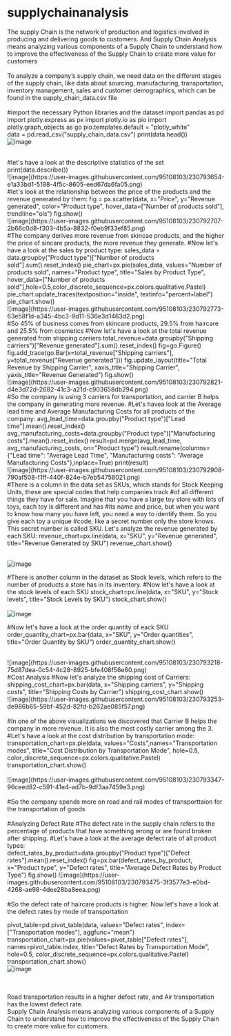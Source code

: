 # supplychainanalysis
The supply Chain is the network of production and logistics involved in producing and delivering goods to customers. And Supply Chain Analysis means analyzing various components of a Supply Chain to understand how to improve the effectiveness of the Supply Chain to create more value for customers
<br>
<br>
To analyze a company’s supply chain, we need data on the different stages of the supply chain, like data about sourcing, manufacturing, transportation, inventory management, sales and customer demographics, which can be found in the supply_chain_data.csv file
<br>
<br>
#import the necessary Python libraries and the dataset
import pandas as pd
import plotly.express as px
import plotly.io as pio
import plotly.graph_objects as go
pio.templates.default = "plotly_white"
<br>
data = pd.read_csv("supply_chain_data.csv")
print(data.head())
<br>
![image](https://user-images.githubusercontent.com/95108103/230792600-895bc7fb-983a-430f-8fac-709b5d59d179.png)

<br>
#let's have a look at the descriptive statistics of the set
print(data.describe())
<br>
![image](https://user-images.githubusercontent.com/95108103/230793654-e1a33bd1-5198-4f5c-8605-eed67da6fa05.png)


<br>
#let's look at the relationship between the price of the products and the revenue generated by them:
fig = px.scatter(data, x="Price", y="Revenue generated", color="Product type", hover_data=["Number of products sold"], trendline="ols")
fig.show()
<br>
![image](https://user-images.githubusercontent.com/95108103/230792707-2b66c0d8-f303-4b5a-8832-f0eb9f33ef85.png)

<br>
#The company derives more revenue from skincae products, and the higher the price of sincare products, the more revenue they generate.
#Now let's have a look at the sales by product type:
sales_data = data.groupby("Product type")["Number of products sold"].sum().reset_index()
pie_chart=px.pie(sales_data, values="Number of products sold", names="Product type", title="Sales by Product Type", hover_data=["Number of products sold"],hole=0.5,color_discrete_sequence=px.colors.qualitative.Pastel)
pie_chart.update_traces(textposition="inside", textinfo="percent+label")
pie_chart.show()
<br>
![image](https://user-images.githubusercontent.com/95108103/230792773-63e58f1d-a345-4bc3-9d11-536e3d1463d2.png)

<br>
#So 45% of business comes from skincare products, 29.5% from haircare and 25.5% from cosmetics
#Now let's have a look at the total revenue generated from shipping carriers
total_revenue=data.groupby("Shipping carriers")["Revenue generated"].sum().reset_index()
fig=go.Figure()
fig.add_trace(go.Bar(x=total_revenue["Shipping carriers"], y=total_revenue["Revenue generated"]))
fig.update_layout(title="Total Revenue by Shipping Carrier",
                 xaxis_title="Shipping Carrier",
                 yaxis_title="Revenue Generated")
fig.show()

<br>
![image](https://user-images.githubusercontent.com/95108103/230792821-d4e3d72d-2682-41c3-a21d-c903658db294.png)

<br>
#So the company is using 3 carriers for transportation, and carrier B helps the company in generating more revenue.
#Let's havea look at the Average lead time and Average Manufacturing Costs for all products of the company:
avg_lead_time=data.groupby("Product type")["Lead time"].mean().reset_index()
avg_manufacturing_costs=data.groupby("Product type")["Manufacturing costs"].mean().reset_index()
result=pd.merge(avg_lead_time, avg_manufacturing_costs, on="Product type")
result.rename(columns={"Lead time": "Average Lead Time", "Manufacturing costs": "Average Manufacturing Costs"},inplace=True)
print(result)

<br>
![image](https://user-images.githubusercontent.com/95108103/230792908-790af508-f1ff-440f-824e-b7eb54758021.png)

<br>
#There is a column in the data set as SKUs, which stands for Stock Keeping Units, these are special codes that help companies track
#of all different things they have for sale.  Imagine that you have a large toy store with lots of toys, each toy is different and has
#its name and price, but when you want to know how many you have left, you need a way to identify them. So you give each toy a unique
#code, like a secret number only the store knows.  This secret number is called SKU.  Let's analyze the revenue generated by each SKU:
revenue_chart=px.line(data, x="SKU",
                     y="Revenue generated",
                     title="Revenue Generated by SKU")
revenue_chart.show()

<br>
<br>

![image](https://user-images.githubusercontent.com/95108103/230793066-3d9df6dd-f55e-4750-a629-ec1eae6948cd.png)


#There is another column in the dataset as Stock levels, which refers to the number of products a store has in its inventory.
#Now let's have a look at the stock levels of each SKU
stock_chart=px.line(data, x="SKU", y="Stock levels", 
                   title="Stock Levels by SKU")
stock_chart.show()
<br>
<br>
![image](https://user-images.githubusercontent.com/95108103/230793148-6dca8c23-bb0d-4576-9b79-872fafe09005.png)


#Now let's have a look at the order quantity of eack SKU
order_quantity_chart=px.bar(data, x="SKU",
                           y="Order quantities",
                           title="Order Quantity by SKU")
order_quantity_chart.show()

<br>
![image](https://user-images.githubusercontent.com/95108103/230793218-75d87dea-0c54-4c28-8925-bfe408f56e60.png)

<br>
#Cost Analysis
#Now let's analyze the shipping cost of Carriers:
shipping_cost_chart=px.bar(data, x="Shipping carriers",
                          y="Shipping costs",
                          title="Shipping Costs by Carrier")
shipping_cost_chart.show()
<br>
![image](https://user-images.githubusercontent.com/95108103/230793253-de986b65-59bf-452d-82fd-b262ae085f57.png)

<br>
<br>
#In one of the above visualizations we discovered that Carrier B helps the company in more revenue.  It is also the most costly carrier among the 3.
#Let's have a look at the cost distribution by transportation mode:
transportation_chart=px.pie(data,
                           values="Costs",names="Transportation modes",
                           title="Cost Distribution by Transportation Mode",
                           hole=0.5,
                           color_discrete_sequence=px.colors.qualitative.Pastel)
transportation_chart.show()
<br>
<br>
![image](https://user-images.githubusercontent.com/95108103/230793347-96ceed82-c591-41e4-ad7b-9df3aa7459e3.png)

<br>
<br>
#So the company spends more on road and rail modes of transporttaion for the transportation of goods
<br>
<br>
#Analyzing Defect Rate
#The defect rate in the supply chain refers to the percentage of products that have something wrong or are found broken after shipping.
#Let's have a look at the average defect rate of all product types:
<br>
defect_rates_by_product=data.groupby("Product type")["Defect rates"].mean().reset_index()
fig=px.bar(defect_rates_by_product, x="Product type", y="Defect rates",
          title="Average Defect Rates by Product Type")
fig.show()
![image](https://user-images.githubusercontent.com/95108103/230793475-3f3577e3-e0bd-4268-ae98-4dee28ba8eea.png)

<br>
<br>
#So the defect rate of haircare products is higher.  Now let's have a look at the defect rates by mode of transportation

pivot_table=pd.pivot_table(data, values="Defect rates", index=["Transportation modes"], aggfunc="mean")
transportation_chart=px.pie(values=pivot_table["Defect rates"],
                           names=pivot_table.index,
                           title="Defect Rates by Transportation Mode",
                           hole=0.5,
                           color_discrete_sequence=px.colors.qualitative.Pastel)
transportation_chart.show()
<br>
![image](https://user-images.githubusercontent.com/95108103/230793539-a65b6c3d-58be-4bec-9210-126309b0ba01.png)

<br>
<br>
Road transportation results in a higher defect rate, and Air transportation has the lowest defect rate.
<br>
Supply Chain Analysis means analyzing various components of a Supply Chain to understand how to improve the effectiveness of the Supply Chain to create more value for customers.






